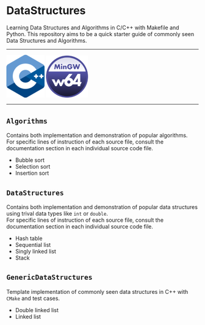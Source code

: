 # DataStructures
Learning Data Structures and Algorithms in C/C++ with Makefile and Python. This repository aims to be a  quick starter guide of commonly seen Data Structures and Algorithms. 

---

<img src="Settings/images/cpp_logo.png" alt="An image for C++" width="100"/> <img src="Settings/images/mingw_logo.png" alt="An image for mingw compiler" width="110"/>

---

## `Algorithms`
Contains both implementation and demonstration of popular algorithms.  
For specific lines of instruction of each source file, consult the documentation section in each individual source code file.
* Bubble sort
* Selection sort
* Insertion sort

## `DataStructures`
Contains both implementation and demonstration of popular data structures using trival data types like `int` or `double`.  
For specific lines of instruction of each source file, consult the documentation section in each individual source code file.
* Hash table
* Sequential list
* Singly linked list
* Stack

## `GenericDataStructures`
Template implementation of commonly seen data structures in C++ with `CMake` and test cases.
* Double linked list
* Linked list
